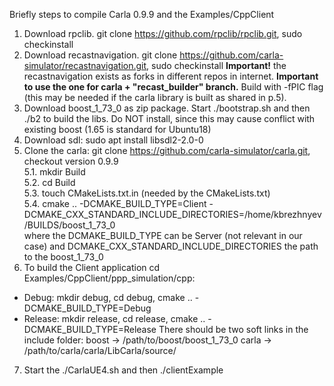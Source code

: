Briefly steps to compile Carla 0.9.9 and the Examples/CppClient
1. Download rpclib. git clone https://github.com/rpclib/rpclib.git, sudo checkinstall
2. Download recastnavigation. git clone https://github.com/carla-simulator/recastnavigation.git, sudo checkinstall
**Important!** the recastnavigation exists as forks in different repos in internet. **Important to use the one for carla + "recast_builder" branch.**
 Build with -fPIC flag (this may be needed if the carla library is built as shared in p.5).
3. Download boost_1_73_0 as zip package. Start ./bootstrap.sh and then ./b2 to build the libs. Do NOT install, since this may cause conflict with existing boost (1.65 is standard for Ubuntu18)
4. Download sdl: sudo apt install libsdl2-2.0-0
5. Clone the carla: git clone https://github.com/carla-simulator/carla.git, checkout version 0.9.9  
5.1. mkdir Build  
5.2. cd Build  
5.3. touch CMakeLists.txt.in (needed by the CMakeLists.txt)  
5.4. cmake .. -DCMAKE_BUILD_TYPE=Client -DCMAKE_CXX_STANDARD_INCLUDE_DIRECTORIES=/home/kbrezhnyev/BUILDS/boost_1_73_0  
where the DCMAKE_BUILD_TYPE can be Server (not relevant in our case) and
DCMAKE_CXX_STANDARD_INCLUDE_DIRECTORIES the path to the boost_1_73_0
6. To build the Client application cd Examples/CppClient/ppp_simulation/cpp:
* Debug:   mkdir debug, cd debug, cmake .. -DCMAKE_BUILD_TYPE=Debug
* Release: mkdir release,  cd release, cmake .. -DCMAKE_BUILD_TYPE=Release
There should be two soft links in the include folder:
boost -> /path/to/boost/boost_1_73_0
carla -> /path/to/carla/carla/LibCarla/source/
7. Start the ./CarlaUE4.sh and then ./clientExample